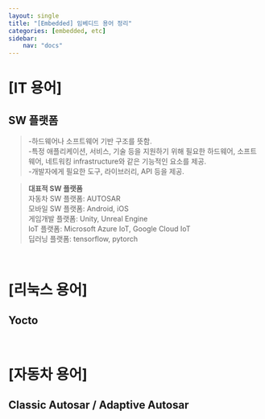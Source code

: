 ```yaml
---
layout: single
title: "[Embedded] 임베디드 용어 정리"
categories: [embedded, etc]
sidebar:
    nav: "docs"
---
```


# **[IT 용어]**
## SW 플랫폼
> -하드웨어나 소프트웨어 기반 구조를 뜻함. <br/>
> -특정 애플리케이션, 서비스, 기술 등을 지원하기 위해 필요한 하드웨어, 소프트웨어, 네트워킹 infrastructure와 같은 기능적인 요소를 제공. <br/>
> -개발자에게 필요한 도구, 라이브러리, API 등을 제공. <br/>

> **대표적 SW 플랫폼** <br/>
> 자동차 SW 플랫폼: AUTOSAR <br/>
> 모바일 SW 플랫폼: Android, iOS <br/>
> 게임개발 플랫폼: Unity, Unreal Engine <br/>
> IoT 플랫폼: Microsoft Azure IoT, Google Cloud IoT <br/>
> 딥러닝 플랫폼: tensorflow, pytorch <br/>

<br/>

# **[리눅스 용어]**
## Yocto

<br/>

# **[자동차 용어]**
## Classic Autosar / Adaptive Autosar






